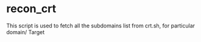 # recon_crt
This script is used to fetch all the subdomains list from crt.sh, for particular domain/ Target
